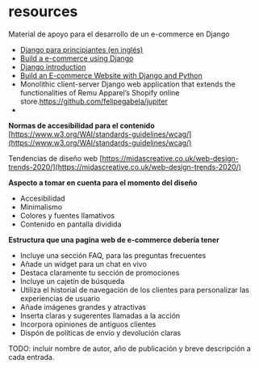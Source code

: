 # resources
Material de apoyo para el desarrollo de un e-commerce en Django

- [Django para principiantes (en inglés)](https://youtube.com/playlist?list=PLXmMXHVSvS-DQfOsQdXkzEZyD0Vei7PKf)
- [Build a e-commerce using Django](https://youtube.com/playlist?list=PLLRM7ROnmA9F2vBXypzzplFjcHUaKWWP5)
- [Django introduction](https://developer.mozilla.org/en-US/docs/Learn/Server-side/Django/Introduction)
- [Build an E-commerce Website with Django and Python](https://www.freecodecamp.org/news/how-to-build-an-e-commerce-website-with-django-and-python/)
- Monolithic client-server Django web application that extends the functionalities of Remu Apparel’s Shopify online store.https://github.com/felipegabela/jupiter
- 
**Normas de accesibilidad para el contenido**
[https://www.w3.org/WAI/standards-guidelines/wcag/](https://www.w3.org/WAI/standards-guidelines/wcag/)

Tendencias de diseño web
[https://midascreative.co.uk/web-design-trends-2020/](https://midascreative.co.uk/web-design-trends-2020/)

**Aspecto a tomar en cuenta para el momento del diseño**

- Accesibilidad
- Minimalismo
- Colores y fuentes llamativos
- Contenido en pantalla dividida

**Estructura que una pagina web de e-commerce debería tener**

- Incluye una sección FAQ, para las preguntas frecuentes
- Añade un widget para un chat en vivo
- Destaca claramente tu sección de promociones
- Incluye un cajetín de búsqueda
- Utiliza el historial de navegación de los clientes para personalizar las experiencias de usuario
- Añade imágenes grandes y atractivas
- Inserta claras y sugerentes llamadas a la acción
- Incorpora opiniones de antiguos clientes
- Dispón de políticas de envío y devolución claras

TODO: incluir nombre de autor, año de publicación y breve descripción a cada entrada.
